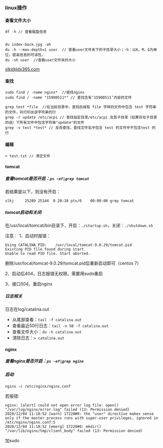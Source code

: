 ### linux操作
#### 查看文件大小 
```
df -h // 查看磁盘信息


du index-back.jpg -ah
du -h --max-depth=1 user  // 查看user文件夹下的子目录大小；-h：以K，M，G为单位，提高信息的可读性。
du -sh user  //查看user文件夹的大小
 ```
slkj@Idx365.com
#### 查找
```
sudo find / -name nginx*  //查找nginx
sudo find / -name "15900511*" // 查找含有‘15900511’内容的文件

grep test *file  //在当前目录中，查找后缀有 file 字样的文件中包含 test 字符串的文件，并打印出该字符串的行
grep -r update /etc/acpi // 查找指定目录/etc/acpi 及其子目录（如果存在子目录的话）下所有文件中包含字符串"update"的文件
grep -v test *test* // 反向查找，查找文件名中包含 test 的文件中不包含test 的行
```

#### 编辑
```
> test.txt // 清空文件
```

#### tomcat
##### 查看tomcat是否开启：`ps -ef|grep tomcat`
若结果是以下，则没有开启：
```
slkj     25289 25144  0 20:38 pts/0    00:00:00 grep tomcat
```

##### tomcat启动和关闭

在/usr/local/tomcat/bin目录下，开启：`./startup.sh`，关闭：`./shutdown.sh`

注意：
1、启动时报错：
```
Using CATALINA_PID:    /usr/local/tomcat-9.0.29/tomcat.pid
Existing PID file found during start.
Unable to read PID file. Start aborted.
```
删除/usr/local/tomcat-9.0.29/tomcat.pid后重新启动即可（centos 7）

2、启动后404，日志报错无权限，需要用sudo重启

3、接口504，重启nginx

##### 日志相关
日志在log/catalina.out

* 从尾部查看：`tail -f catalina.out`
* 查看最近50行日志：`tail -n 50 -f catalina.out`
* 查看文件大小：`du -h catalina.out`
* 清除日志：`> catalina.out`

#### nginx 
##### 查看nginx是否开启：`ps -ef|grep nginx`
##### 启动
`nginx -c /etc/nginx/nginx.conf`

若报错:
```
nginx: [alert] could not open error log file: open() "/var/log/nginx/error.log" failed (13: Permission denied)
2020/12/04 11:18:52 [warn] 17220#0: the "user" directive makes sense only if the master process runs with super-user privileges, ignored in /etc/nginx/nginx.conf:5
2020/12/04 11:18:52 [emerg] 17220#0: mkdir() "/var/lib/nginx/tmp/client_body" failed (13: Permission denied)
```
加sudo

